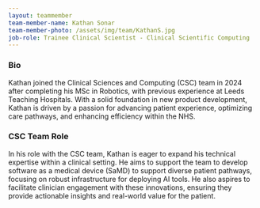 ```yaml
---
layout: teammember
team-member-name: Kathan Sonar
team-member-photo: /assets/img/team/KathanS.jpg
job-role: Trainee Clinical Scientist - Clinical Scientific Computing
---
```


### Bio
Kathan joined the Clinical Sciences and Computing (CSC) team in 2024 after completing his MSc in Robotics, with previous experience at Leeds Teaching Hospitals. With a solid foundation in new product development, Kathan is driven by a passion for advancing patient experience, optimizing care pathways, and enhancing efficiency within the NHS.

### CSC Team Role
In his role with the CSC team, Kathan is eager to expand his technical expertise within a clinical setting. He aims to support the team to develop software as a medical device (SaMD) to support diverse patient pathways, focusing on robust infrastructure for deploying AI tools. He also aspires to facilitate clinician engagement with these innovations, ensuring they provide actionable insights and real-world value for the patient.